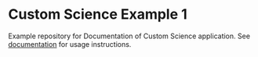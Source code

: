 # Custom Science Example 1
Example repository for Documentation of Custom Science application. See [documentation](http://developers.keboola.com/extend/custom-science/quick-start/) for usage instructions.
